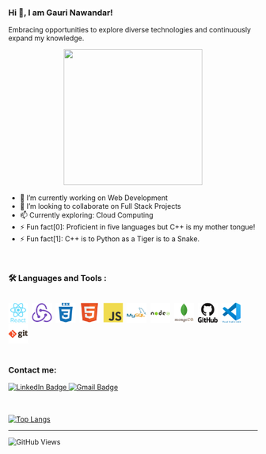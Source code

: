 ### Hi 👋, I am Gauri Nawandar!

Embracing opportunities to explore diverse technologies and continuously expand my knowledge.


<div id="header" align="center" size="500px">
  <img src="https://media.giphy.com/media/qT3NpahR7tGnOqqjng/giphy.gif" width="280" height="275"/>
</div>


- 🔭 I’m currently working on Web Development
- 👯 I’m looking to collaborate on Full Stack Projects
- 📫 Currently exploring: Cloud Computing
- ⚡ Fun fact[0]: Proficient in five languages but C++ is my mother tongue!
- ⚡ Fun fact[1]: C++ is to Python as a Tiger is to a Snake.

<br> 

### :hammer_and_wrench: Languages and Tools :
<br>
<div>
  <img src="https://github.com/devicons/devicon/blob/master/icons/react/react-original-wordmark.svg" title="React" alt="React" width="40" height="40"/>&nbsp;
  <img src="https://github.com/devicons/devicon/blob/master/icons/redux/redux-original.svg" title="Redux" alt="Redux " width="40" height="40"/>&nbsp;
  <img src="https://github.com/devicons/devicon/blob/master/icons/css3/css3-plain-wordmark.svg"  title="CSS3" alt="CSS" width="40" height="40"/>&nbsp;
  <img src="https://github.com/devicons/devicon/blob/master/icons/html5/html5-original.svg" title="HTML5" alt="HTML" width="40" height="40"/>&nbsp;
  <img src="https://github.com/devicons/devicon/blob/master/icons/javascript/javascript-original.svg" title="JavaScript" alt="JavaScript" width="40" height="40"/>&nbsp;
  <img src="https://github.com/devicons/devicon/blob/master/icons/mysql/mysql-original-wordmark.svg" title="MySQL"  alt="MySQL" width="40" height="40"/>&nbsp;
  <img src="https://github.com/devicons/devicon/blob/master/icons/nodejs/nodejs-original-wordmark.svg" title="NodeJS" alt="NodeJS" width="40" height="40"/>&nbsp;
 <img src="https://github.com/devicons/devicon/blob/master/icons/mongodb/mongodb-original-wordmark.svg" title="MongoDB" alt="MongoDB" width="40" height="40"/>&nbsp;
 <img src="https://github.com/devicons/devicon/blob/master/icons/github/github-original-wordmark.svg" title="Github" alt="Github" width="40" height="40"/>&nbsp;
 <img src="https://github.com/devicons/devicon/blob/master/icons/vscode/vscode-original-wordmark.svg" title="VSCode" alt="VSCode" width="40" height="40"/>&nbsp;
  <img src="https://github.com/devicons/devicon/blob/master/icons/git/git-original-wordmark.svg" title="Git" **alt="Git" width="40" height="40"/>
</div>

<br> 


### Contact me:

<div id="badges" padding="10px">
  <a href="www.linkedin.com/in/gauri-nawandar-3b8798207">
    <img src="https://img.shields.io/badge/LinkedIn-blue?style=for-the-badge&logo=linkedin&logoColor=white" alt="LinkedIn Badge"/>
  </a>
  <a href="gaurinawandar08@gmail.com">
    <img src="https://img.shields.io/badge/Gmail-red?style=for-the-badge&logo=gmail&logoColor=white" alt="Gmail Badge"/>
  </a>
</div>
<br>
<br>

[![Top Langs](https://github-readme-stats.vercel.app/api/top-langs/?username=gaurisn08&layout=compact&theme=vision-friendly-dark)](https://github.com/gaurisn08/github-readme-stats)


<hr>

![GitHub Views](https://komarev.com/ghpvc/?username=gaurisn08)

